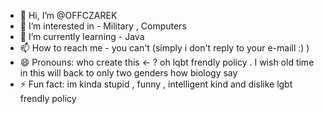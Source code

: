 - 👋 Hi, I’m @OFFCZAREK
- 👀 I’m interested in - Military , Computers
- 🌱 I’m currently learning  - Java
- 📫 How to reach me  - you can't (simply i don't reply to your e-maill :) ) 
- 😄 Pronouns: who create this <- ? oh lqbt frendly policy . I wish old time in this will back to only two genders how biology say
- ⚡ Fun fact: im kinda stupid , funny , intelligent kind and dislike lgbt frendly policy

